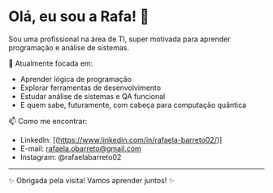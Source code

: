 # Olá, eu sou a Rafa! 👋

Sou uma profissional na área de TI, super motivada para aprender programação e análise de sistemas.

🚀 Atualmente focada em:

- Aprender lógica de programação
- Explorar ferramentas de desenvolvimento
- Estudar análise de sistemas e QA funcional
- E quem sabe, futuramente, com cabeça para computação quântica

📫 Como me encontrar:

- LinkedIn: [(https://www.linkedin.com/in/rafaela-barreto02/)]
- E-mail: rafaela.obarreto@gmail.com
- Instagram: @rafaelabarreto02

---

✨ Obrigada pela visita! Vamos aprender juntos! ✨


<!---
RafaelaBarreto/RafaelaBarreto is a ✨ special ✨ repository because its `README.md` (this file) appears on your GitHub profile.
You can click the Preview link to take a look at your changes.
--->
